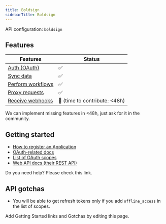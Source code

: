 ```yaml
---
title: Boldsign
sidebarTitle: Boldsign
---
```


API configuration: `boldsign`

## Features

| Features | Status |
| - | - |
| [Auth (OAuth)](/integrate/guides/authorize-an-api) | ✅ |
| [Sync data](/integrate/guides/sync-data-from-an-api) | ✅ |
| [Perform workflows](/integrate/guides/perform-workflows-with-an-api) | ✅ |
| [Proxy requests](/integrate/guides/proxy-requests-to-an-api) | ✅ |
| [Receive webhooks](/integrate/guides/receive-webhooks-from-an-api) | 🚫 (time to contribute: &lt;48h) |

We can implement missing features in &lt;48h, just ask for it in the community.

## Getting started

-   [How to register an Application](https://developers.boldsign.com/authentication/OAuth-2.0#acquire-app-credentials)
-   [OAuth-related docs](https://developers.boldsign.com/authentication/introduction)
-   [List of OAuth scopes](https://developers.boldsign.com/authentication/introduction#scopes)
-   [Web API docs (their REST API)](https://developers.boldsign.com/documents)

Do you need help? Please check this link.

## API gotchas

-   You will be able to get refresh tokens only if you add `offline_access` in the list of scopes.

Add Getting Started links and Gotchas by editing this page.
